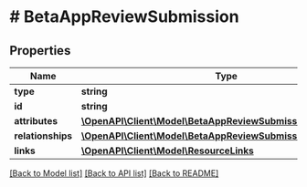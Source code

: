# # BetaAppReviewSubmission

## Properties

Name | Type | Description | Notes
------------ | ------------- | ------------- | -------------
**type** | **string** |  | 
**id** | **string** |  | 
**attributes** | [**\OpenAPI\Client\Model\BetaAppReviewSubmissionAttributes**](BetaAppReviewSubmissionAttributes.md) |  | [optional] 
**relationships** | [**\OpenAPI\Client\Model\BetaAppReviewSubmissionRelationships**](BetaAppReviewSubmissionRelationships.md) |  | [optional] 
**links** | [**\OpenAPI\Client\Model\ResourceLinks**](ResourceLinks.md) |  | 

[[Back to Model list]](../../README.md#documentation-for-models) [[Back to API list]](../../README.md#documentation-for-api-endpoints) [[Back to README]](../../README.md)


